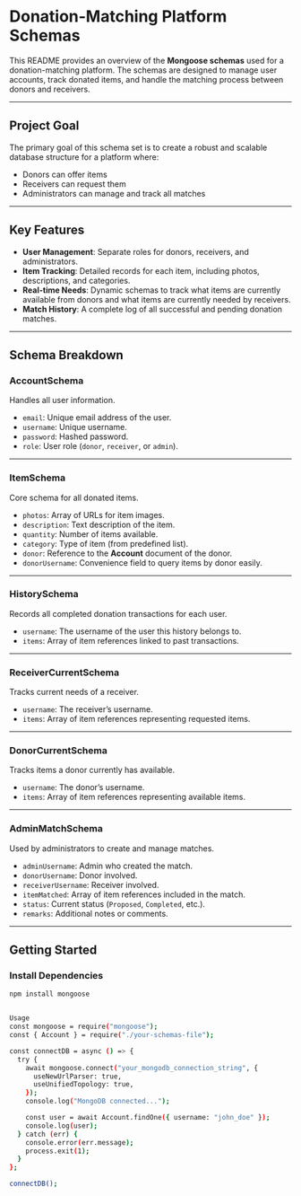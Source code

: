 # Donation-Matching Platform Schemas

This README provides an overview of the **Mongoose schemas** used for a donation-matching platform. The schemas are designed to manage user accounts, track donated items, and handle the matching process between donors and receivers.

---

## Project Goal
The primary goal of this schema set is to create a robust and scalable database structure for a platform where:
- Donors can offer items  
- Receivers can request them  
- Administrators can manage and track all matches  

---

## Key Features
- **User Management**: Separate roles for donors, receivers, and administrators.  
- **Item Tracking**: Detailed records for each item, including photos, descriptions, and categories.  
- **Real-time Needs**: Dynamic schemas to track what items are currently available from donors and what items are currently needed by receivers.  
- **Match History**: A complete log of all successful and pending donation matches.  

---

## Schema Breakdown

### AccountSchema
Handles all user information.  
- `email`: Unique email address of the user.  
- `username`: Unique username.  
- `password`: Hashed password.  
- `role`: User role (`donor`, `receiver`, or `admin`).  

---

### ItemSchema
Core schema for all donated items.  
- `photos`: Array of URLs for item images.  
- `description`: Text description of the item.  
- `quantity`: Number of items available.  
- `category`: Type of item (from predefined list).  
- `donor`: Reference to the **Account** document of the donor.  
- `donorUsername`: Convenience field to query items by donor easily.  

---

### HistorySchema
Records all completed donation transactions for each user.  
- `username`: The username of the user this history belongs to.  
- `items`: Array of item references linked to past transactions.  

---

### ReceiverCurrentSchema
Tracks current needs of a receiver.  
- `username`: The receiver’s username.  
- `items`: Array of item references representing requested items.  

---

### DonorCurrentSchema
Tracks items a donor currently has available.  
- `username`: The donor’s username.  
- `items`: Array of item references representing available items.  

---

### AdminMatchSchema
Used by administrators to create and manage matches.  
- `adminUsername`: Admin who created the match.  
- `donorUsername`: Donor involved.  
- `receiverUsername`: Receiver involved.  
- `itemMatched`: Array of item references included in the match.  
- `status`: Current status (`Proposed`, `Completed`, etc.).  
- `remarks`: Additional notes or comments.  

---

## Getting Started

### Install Dependencies
```bash
npm install mongoose


Usage
const mongoose = require("mongoose");
const { Account } = require("./your-schemas-file");

const connectDB = async () => {
  try {
    await mongoose.connect("your_mongodb_connection_string", {
      useNewUrlParser: true,
      useUnifiedTopology: true,
    });
    console.log("MongoDB connected...");

    const user = await Account.findOne({ username: "john_doe" });
    console.log(user);
  } catch (err) {
    console.error(err.message);
    process.exit(1);
  }
};

connectDB();
